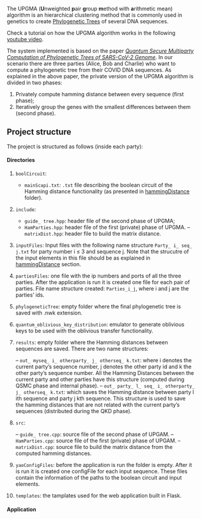 The UPGMA (**U**nweighted **p**air **g**roup **m**ethod with **a**rithmetic mean) algorithm is an hierarchical clustering method that is commonly used in genetics to create [Phylogenetic Trees](https://en.wikipedia.org/wiki/Phylogenetic_tree) of several DNA sequences.

Check a tutorial on how the UPGMA algorithm works in the following [youtube video](https://www.youtube.com/watch?v=09eD4A_HxVQ).

The system implemented is based on the paper [*Quantum Secure Multiparty Computation of Phylogenetic Trees of SARS-CoV-2 Genome*](link). In our scenario there are three parties (Alice, Bob and Charlie) who want to compute a phylogenetic tree from their COVID DNA sequences. As explained in the above paper, the private version of the UPGMA algorithm is divided in two phases: 

1. Privately compute hamming distance between every sequence (first phase);
2. Iteratively group the genes with the smallest differences between them (second phase).


## Project structure

The project is structured as follows (inside each party):

#### Directories

1. `boolCircuit`: 
	
	- `mainScapi.txt`: `.txt` file describing the boolean circuit of the Hamming distance functionality (as presented in [hammingDistance](../hammingDistance) folder). 

2. `include`:

	- `guide_ tree.hpp`: header file of the second phase of UPGMA;
	- `HamParties.hpp`: header file of the first (private) phase of UPGMA. 
	– `matrixDist.hpp`: header file to build the matrix distance.

3. `inputFiles`: Input files with the following name structure `Party_ i_ seq_ j.txt` for party number i ≤ 3 and sequence j. Note that the strucutre of the input elements in this file should be as explained in [hammingDistance](../hammingDistance) section.

4. `partiesFiles`: one file with the ip numbers and ports of all the three parties. After the application is run it is created one file for each pair of parties. File name structure created: `Parties_i_j`, where i and j are the parties’ ids.

5. `phylogeneticTree`: empty folder where the final phylogenetic tree is saved with .nwk extension.

6. `quantum_oblivious_key_distribution`: emulator to generate oblivious keys to be used with the oblivious transfer functionality.

7. `results`: empty folder where the Hamming distances between sequences are saved. There are two name structures:

	– `out_ myseq_ i_ otherparty_ j_ otherseq_ k.txt`: where i denotes the current party’s sequence number, j denotes the other party id and k the other party’s sequence number. All the Hamming Distances between the current party and other parties have this structure (computed during QSMC phase and internal phase).
	– `out_ party_ l_ seq_ i_ otherparty_ j_ otherseq_ k.txt`: which saves the Hamming distance between party l ith sequence and party j kth sequence. This structure is used to save the hamming distances that are not related with the current party’s sequences (distributed during the QKD phase).

8. `src`:
	
	– `guide_ tree.cpp`: source file of the second phase of UPGAM.
	– `HamParties.cpp`: source file of the first (private) phase of UPGAM.
	– `matrixDist.cpp`: source file to build the matrix distance from the computed hamming distances.

9. `yaoConfigFiles`: before the application is run the folder is empty. After it is run it is created one configFile for each input sequence. These files contain the information of the paths to the boolean circuit and input elements.

10. `templates`: the tamplates used for the web application built in Flask.

#### Application




